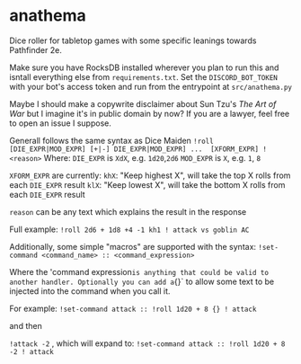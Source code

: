 # anathema
Dice roller for tabletop games with some specific leanings towards Pathfinder 2e.

Make sure you have RocksDB installed wherever you plan to run this and isntall everything else from `requirements.txt`. Set the `DISCORD_BOT_TOKEN` with your bot's access token and run from the entrypoint at `src/anathema.py`

Maybe I should make a copywrite disclaimer about Sun Tzu's _The Art of War_ but I imagine it's in public domain by now? If you are a lawyer, feel free to open an issue I suppose.

Generall follows the same syntax as Dice Maiden
`!roll [DIE_EXPR|MOD_EXPR] [+|-] DIE_EXPR|MOD_EXPR] ...  [XFORM_EXPR] ! <reason>`
Where: 
`DIE_EXPR` is `XdX`, e.g. `1d20`,`2d6`
`MOD_EXPR` is `X`, e.g. `1`, `8`

`XFORM_EXPR` are currently:
`khX`: "Keep highest X", will take the top X rolls from each `DIE_EXPR` result
`klX`: "Keep lowest X", will take the bottom X rolls from each `DIE_EXPR` result

`reason` can be any text which explains the result in the response

Full example:
`!roll 2d6 + 1d8 +4 -1 kh1 ! attack vs goblin AC`

Additionally, some simple "macros" are supported with the syntax:
`!set-command <command_name> :: <command_expression>`

Where the 'command expression` is anything that could be valid to another handler. Optionally you can add a `{}` to allow some text to be injected into the command when you call it.

For example:
`!set-command attack :: !roll 1d20 + 8 {} ! attack`

and then

`!attack -2` , which will expand to: `!set-command attack :: !roll 1d20 + 8 -2 ! attack`
